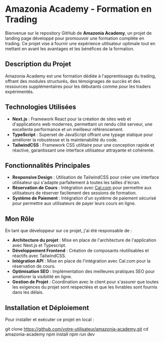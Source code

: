 # Amazonia Academy - Formation en Trading

Bienvenue sur le repository GitHub de **Amazonia Academy**, un projet de landing page développé pour promouvoir une formation complète en trading. Ce projet vise à fournir une expérience utilisateur optimale tout en mettant en avant les avantages et les bénéfices de la formation.

## Description du Projet

Amazonia Academy est une formation dédiée à l'apprentissage du trading, offrant des modules structurés, des témoignages de succès et des ressources supplémentaires pour les débutants comme pour les traders expérimentés.

## Technologies Utilisées

- **Next.js** : Framework React pour la création de sites web et d'applications web modernes, permettant un rendu côté serveur, une excellente performance et un meilleeur référencement.
- **TypeScript** : Superset de JavaScript offrant une typage statique pour améliorer la robustesse et la maintenabilité du code.
- **TailwindCSS** : Framework CSS utilitaire pour une conception rapide et réactive, garantissant une interface utilisateur attrayante et cohérente.

## Fonctionnalités Principales

- **Responsive Design** : Utilisation de TailwindCSS pour créer une interface utilisateur qui s'adapte parfaitement à toutes les tailles d'écran.
- **Réservation de Cours** : Intégration avec [Cal.com](https://cal.com) pour permettre aux utilisateurs de réserver facilement des sessions de formation.
- **Système de Paiement** : Intégration d'un système de paiement sécurisé pour permettre aux utilisateurs de payer leurs cours en ligne.

## Mon Rôle

En tant que développeur sur ce projet, j'ai été responsable de :

- **Architecture du projet** : Mise en place de l'architecture de l'application avec Next.js et Typescript.
- **Développement Frontend** : Création de composants réutilisables et réactifs avec TailwindCSS.
- **Intégration API** : Mise en place de l'intégration avec Cal.com pour la réservation de cours.
- **Optimisation SEO** : Implémentation des meilleures pratiques SEO pour améliorer la visibilité en ligne.
- **Gestion de Projet** : Coordination avec le client pour s'assurer que toutes les exigences du projet sont respectées et que les livrables sont fournis dans les délais.

## Installation et Déploiement

Pour installer et exécuter ce projet en local :

git clone https://github.com/votre-utilisateur/amazonia-academy.git
cd amazonia-academy
npm install
npm run dev
